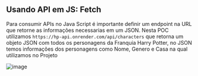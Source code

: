 ## Usando API em JS: Fetch
Para consumir APIs no Java Script é importante definir um endpoint na URL que retorne as informações necessarias em um JSON.
Nesta POC utilizamos ```https://hp-api.onrender.com/api/characters``` que retorna um objeto JSON com todos os personagens da Franquia Harry Potter, no JSON temos informações dos personagens como Nome, Genero e Casa na qual utilizamos no Projeto

![image](https://github.com/user-attachments/assets/6dbb55f8-35a8-4e08-92d9-908285235c44)


